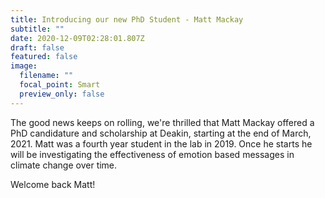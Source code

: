 ```yaml
---
title: Introducing our new PhD Student - Matt Mackay
subtitle: ""
date: 2020-12-09T02:28:01.807Z
draft: false
featured: false
image:
  filename: ""
  focal_point: Smart
  preview_only: false
---
```

The good news keeps on rolling, we're thrilled that Matt Mackay [](https://deakin-misinform.slack.com/team/UH04JH894)offered a PhD candidature and scholarship at Deakin, starting at the end of March, 2021. Matt was a fourth year student in the lab in 2019. Once he starts he will be investigating the effectiveness of emotion based messages in climate change over time. 



Welcome back Matt!
